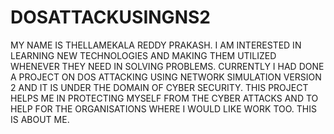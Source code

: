 # DOSATTACKUSINGNS2
MY NAME IS THELLAMEKALA REDDY PRAKASH.
I AM INTERESTED IN LEARNING NEW TECHNOLOGIES AND MAKING THEM UTILIZED WHENEVER THEY NEED IN SOLVING PROBLEMS.
CURRENTLY I HAD DONE A PROJECT ON DOS ATTACKING USING NETWORK SIMULATION VERSION 2 AND IT IS UNDER THE DOMAIN OF CYBER SECURITY.
THIS PROJECT HELPS ME IN PROTECTING MYSELF FROM THE CYBER ATTACKS AND TO HELP FOR THE ORGANISATIONS WHERE I WOULD LIKE WORK TOO.
THIS IS ABOUT ME.
